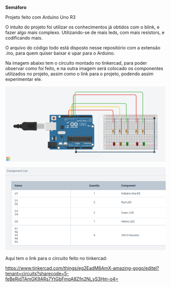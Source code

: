 **Semáforo**

Projeto feito com Arduino Uno R3

O intuito do projeto foi utilizar os conhecimentos já obtidos com o blink, e fazer algo mais complexo.
Utilizando-se de mais leds, com mais resistors, e codificando mais.

O arquivo do código todo está disposto nesse repositório com a extensão .ino, para quem quiser baixar e upar para o Arduino.

Na imagem abaixo tem o circuito montado no tinkercad, para poder observar como foi feito, e na outra imagem será colocado os componentes utilizados no projeto, assim como o link para o projeto, podendo assim experimentar ele.

![Semáforo Screenshot](https://github.com/SquirrelArteeDesign/Semaforo/blob/master/images/Circuito.png)

![Componentes Screenshot](https://github.com/SquirrelArteeDesign/Semaforo/blob/master/images/Componenetes.png)

Aqui tem o link para o circuito feito no tinkercad:

https://www.tinkercad.com/things/eg2EadM8AmX-amazing-gogo/editel?tenant=circuits?sharecode=5-feBeRjdTAmGK9ARs7YtGbFmqA8Zfn2Ni_yS3Hm-o4=
